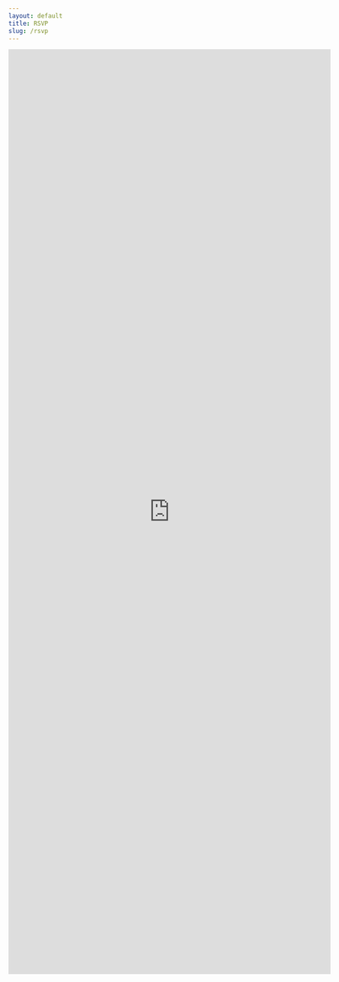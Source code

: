 ```yaml
---
layout: default
title: RSVP
slug: /rsvp
---
```


<iframe src="https://docs.google.com/forms/d/e/1FAIpQLSeYRivyyqbaSF69EW5U3ItShw6VBod4iNGHMcoJUyTgkoSkdw/viewform?embedded=true" width="640" height="1834" frameborder="0" marginheight="0" marginwidth="0">Loading…</iframe>

